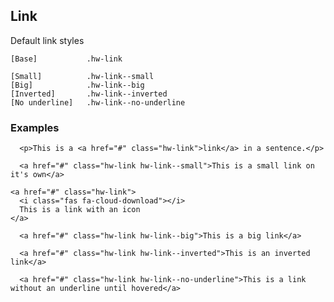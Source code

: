 ## Link

Default link styles

```code
[Base]           .hw-link

[Small]          .hw-link--small
[Big]            .hw-link--big
[Inverted]       .hw-link--inverted
[No underline]   .hw-link--no-underline
```

### Examples

```html|span-6,plain,light
  <p>This is a <a href="#" class="hw-link">link</a> in a sentence.</p>
```

```html|span-6,plain,light
  <a href="#" class="hw-link hw-link--small">This is a small link on it's own</a>
```


```html|span-6,plain,light
<a href="#" class="hw-link">
  <i class="fas fa-cloud-download"></i>
  This is a link with an icon
</a>
```


```html|span-6,plain,light
  <a href="#" class="hw-link hw-link--big">This is a big link</a>
```

```html|span-6,plain,dark
  <a href="#" class="hw-link hw-link--inverted">This is an inverted link</a>
```

```html|span-6,plain,light
  <a href="#" class="hw-link hw-link--no-underline">This is a link without an underline until hovered</a>
```
